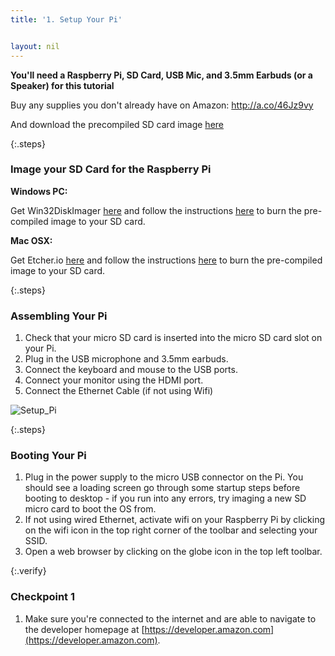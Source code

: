 ```yaml
---
title: '1. Setup Your Pi'


layout: nil
---
```

**You'll need a Raspberry Pi, SD Card, USB Mic, and 3.5mm Earbuds (or a Speaker) for this tutorial**

Buy any supplies you don't already have on Amazon:   http://a.co/46Jz9vy

And download the precompiled SD card image [here](https://fakelinkdropbox.com) 

{:.steps}
### Image your SD Card for the Raspberry Pi

**Windows PC:**

Get Win32DiskImager [here](https://sourceforge.net/projects/win32diskimager/) and follow the instructions [here](https://fakelink.com) to burn the pre-compiled image to your SD card.

**Mac OSX:**

Get Etcher.io [here](https://etcher.io/) and follow the instructions [here](https://fakelink.com) to burn the pre-compiled image to your SD card.
 

{:.steps}
### Assembling Your Pi

1. Check that your micro SD card is inserted into the micro SD card slot on your Pi.
2. Plug in the USB microphone and 3.5mm earbuds.
4. Connect the keyboard and mouse to the USB ports.
5. Connect your monitor using the HDMI port.
6. Connect the Ethernet Cable (if not using Wifi)

![Setup_Pi](https://alexavoiceservice.github.io/setup/assets/Rasp_Pi.jpg)

{:.steps}
### Booting Your Pi

1. Plug in the power supply to the micro USB connector on the Pi.  You should see a loading screen go through some startup steps before booting to desktop - if you run into any errors, try imaging a new SD micro card to boot the OS from. 
2. If not using wired Ethernet, activate wifi on your Raspberry Pi by clicking on the wifi icon in the top right corner of the toolbar and selecting your SSID.
3. Open a web browser by clicking on the globe icon in the top left toolbar.

{:.verify}
### Checkpoint 1
1. Make sure you're connected to the internet and are able to navigate to the developer homepage at [https://developer.amazon.com](https://developer.amazon.com).
